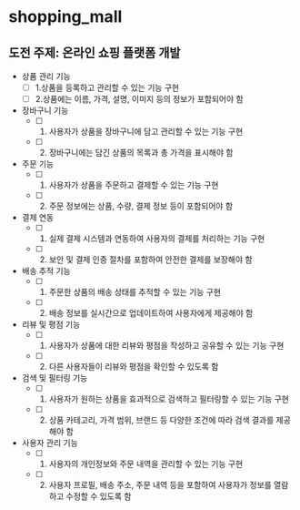 # shopping_mall
## 도전 주제: 온라인 쇼핑 플랫폼 개발

- 상품 관리 기능
  - [ ] 1.상품을 등록하고 관리할 수 있는 기능 구현 
  - [ ] 2.상품에는 이름, 가격, 설명, 이미지 등의 정보가 포함되어야 함
- 장바구니 기능
  - [ ] 1. 사용자가 상품을 장바구니에 담고 관리할 수 있는 기능 구현 
  - [ ] 2. 장바구니에는 담긴 상품의 목록과 총 가격을 표시해야 함 
- 주문 기능
  - [ ] 1.  사용자가 상품을 주문하고 결제할 수 있는 기능 구현 
  - [ ] 2. 주문 정보에는 상품, 수량, 결제 정보 등이 포함되어야 함 
- 결제 연동
  - [ ] 1. 실제 결제 시스템과 연동하여 사용자의 결제를 처리하는 기능 구현 
  - [ ] 2. 보안 및 결제 인증 절차를 포함하여 안전한 결제를 보장해야 함 
- 배송 추적 기능
  - [ ] 1. 주문한 상품의 배송 상태를 추적할 수 있는 기능 구현 
  - [ ] 2. 배송 정보를 실시간으로 업데이트하여 사용자에게 제공해야 함 
- 리뷰 및 평점 기능
  - [ ] 1. 사용자가 상품에 대한 리뷰와 평점을 작성하고 공유할 수 있는 기능 구현 
  - [ ] 2. 다른 사용자들이 리뷰와 평점을 확인할 수 있도록 함 
- 검색 및 필터링 기능
  - [ ] 1. 사용자가 원하는 상품을 효과적으로 검색하고 필터링할 수 있는 기능 구현 
  - [ ] 2. 상품 카테고리, 가격 범위, 브랜드 등 다양한 조건에 따라 검색 결과를 제공해야 함 
- 사용자 관리 기능
  - [ ] 1. 사용자의 개인정보와 주문 내역을 관리할 수 있는 기능 구현 
  - [ ] 2. 사용자 프로필, 배송 주소, 주문 내역 등을 포함하여 사용자가 정보를 열람하고 수정할 수 있도록 함 
